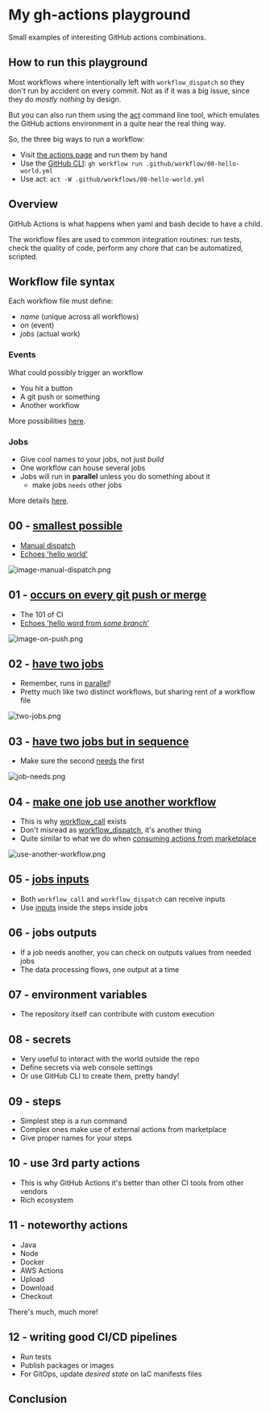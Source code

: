 # My gh-actions playground

Small examples of interesting GitHub actions combinations.

## How to run this playground

Most workflows where intentionally left with `workflow_dispatch` so they don't
run by accident on every commit. Not as if it was a big issue, since they do
_mostly nothing_ by design.

But you can also run them using the [act][0] command line tool, which emulates
the GitHub actions environment in a quite near the real thing way.

So, the three big ways to run a workflow:

- Visit [the actions page][1] and run them by hand
- Use the [GitHub CLI][2]: `gh workflow run .github/workflow/00-hello-world.yml`
- Use act: `act -W .github/workflows/00-hello-world.yml`

## Overview

GitHub Actions is what happens when yaml and bash decide to have a child.

The workflow files are used to common integration routines: run tests, check the
quality of code, perform any chore that can be automatized, scripted.

## Workflow file syntax

Each workflow file must define:

- _name_ (unique across all workflows)
- _on_ (event)
- _jobs_ (actual work)

### Events

What could possibly trigger an workflow

- You hit a button
- A git push or something
- Another workflow

More possibilities [here][3].

### Jobs

- Give cool names to your jobs, not just _build_
- One workflow can house several jobs
- Jobs will run in **parallel** unless you do something about it
  - make jobs `needs` other jobs

More details [here][4].

## 00 - [smallest possible][5]

- [Manual dispatch][6]
- [Echoes 'hello world'][7]

![image-manual-dispatch.png][8]

## 01 - [occurs on every git push or merge][9]

- The 101 of CI
- [Echoes 'hello word from _some branch_'][10]

![image-on-push.png][11]

## 02 - [have two jobs][12]

- Remember, runs in [parallel][13]!
- Pretty much like two distinct workflows, but sharing rent of a workflow file

![two-jobs.png][14]

## 03 - [have two jobs but in sequence][15]

- Make sure the second [needs][16] the first

![job-needs.png][17]

## 04 - [make one job use another workflow][18]

- This is why [workflow_call][19] exists
- Don't misread as [workflow_dispatch][20], it's another thing
- Quite similar to what we do when [consuming actions from marketplace][21]

![use-another-workflow.png][22]

## 05 - [jobs inputs][23]

- Both `workflow_call` and `workflow_dispatch` can receive inputs
- Use [inputs][24] inside the steps inside jobs

## 06 - jobs outputs

- If a job needs another, you can check on outputs values from needed jobs
- The data processing flows, one output at a time

## 07 - environment variables

- The repository itself can contribute with custom execution

## 08 - secrets

- Very useful to interact with the world outside the repo
- Define secrets via web console settings
- Or use GitHub CLI to create them, pretty handy!

## 09 - steps

- Simplest step is a run command
- Complex ones make use of external actions from marketplace
- Give proper names for your steps

## 10 - use 3rd party actions

- This is why GitHub Actions it's better than other CI tools from other vendors
- Rich ecosystem

## 11 - noteworthy actions

- Java
- Node
- Docker
- AWS Actions
- Upload
- Download
- Checkout

There's much, much more!

## 12 - writing good CI/CD pipelines

- Run tests
- Publish packages or images
- For GitOps, update _desired state_ on IaC manifests files

## Conclusion

[0]: https://github.com/nektos/act?tab=readme-ov-file#installation-through-package-managers
[1]: https://github.com/sombriks/gh-actions-playground/actions
[2]: https://cli.github.com/
[3]: https://docs.github.com/en/actions/using-workflows/events-that-trigger-workflows
[4]: https://docs.github.com/en/actions/using-jobs/using-conditions-to-control-job-execution
[5]: .github/workflows/00-hello-world.yml
[6]: https://github.com/sombriks/gh-actions-playground/actions/workflows/00-hello-world.yml
[7]: https://github.com/sombriks/gh-actions-playground/actions/runs/7162121699/job/19498652966#step:2:5
[8]: imgs/manual-dispatch.png
[9]: .github/workflows/01-it-happens-on-push.yml
[10]: https://github.com/sombriks/gh-actions-playground/actions/runs/7162222469/job/19498893130#step:2:5
[11]: imgs/on-push.png
[12]: .github/workflows/02-two-jobs.yml
[13]: https://github.com/sombriks/gh-actions-playground/actions/runs/7175366895/job/19538528783
[14]: imgs/two-jobs.png
[15]: .github/workflows/03-sequence-jobs.yml
[16]: https://docs.github.com/en/actions/using-workflows/workflow-syntax-for-github-actions#jobsjob_idneeds
[17]: imgs/job-needs.png
[18]: .github/workflows/04-use-workflow.yml
[19]: https://docs.github.com/en/actions/using-workflows/workflow-syntax-for-github-actions#onworkflow_call
[20]: https://docs.github.com/en/actions/using-workflows/workflow-syntax-for-github-actions#onworkflow_dispatch
[21]: https://github.com/marketplace?type=actions
[22]: imgs/use-another-workflow.png
[23]: .github/workflows/05-job-inputs.yml
[24]: https://docs.github.com/en/actions/using-workflows/workflow-syntax-for-github-actions#example-of-onworkflow_dispatchinputs
[25]:
[26]:
[27]:
[28]:
[29]:
[30]:
[31]:
[32]:
[33]:
[34]:
[35]:
[36]:
[37]:
[38]:
[39]:
[40]:
